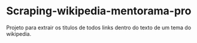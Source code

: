 # Scraping-wikipedia-mentorama-pro
Projeto para extrair os titulos de todos links dentro do texto de um tema do wikipedia. 
